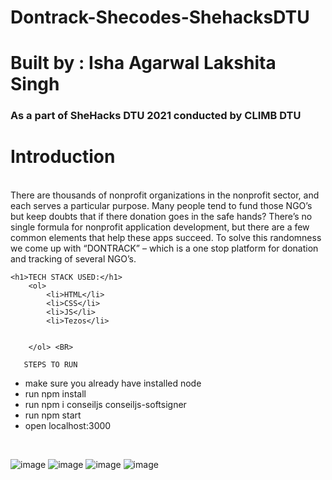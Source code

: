 # Dontrack-Shecodes-ShehacksDTU
# Built by : Isha Agarwal Lakshita Singh 
<h3>As a part of SheHacks DTU 2021 conducted by CLIMB DTU</h3>

<h1>Introduction</h1>  <BR>
There are thousands of nonprofit organizations in the nonprofit sector, and each serves a particular purpose. Many people tend to fund those NGO’s but keep doubts that if there donation goes in the safe hands? 
There’s no single formula for nonprofit application development, but there are a few common elements that help these apps succeed. To solve this randomness we come up with “DONTRACK” – which is a one stop platform for donation and tracking of several NGO’s.
  <BR>
 
    <h1>TECH STACK USED:</h1>
        <ol>
            <li>HTML</li>
            <li>CSS</li>
            <li>JS</li>
            <li>Tezos</li>
            
        
        </ol> <BR>
       
       STEPS TO RUN
<ul>
  <li>make sure you already have installed node </li>
  <li>run npm install </li>
  <li>run npm i conseiljs conseiljs-softsigner </li>
  <li>run npm start </li>
  <li>open localhost:3000</li>
 </ul>
        <BR>

![image](https://user-images.githubusercontent.com/67590424/114295894-d81dd280-9ac5-11eb-8603-97caca9d21e5.png)
![image](https://user-images.githubusercontent.com/67590424/114295898-e23fd100-9ac5-11eb-9a1a-95fdeb542039.png)
![image](https://user-images.githubusercontent.com/67590424/114295910-ef5cc000-9ac5-11eb-97c6-fab8cc5deeec.png)
![image](https://user-images.githubusercontent.com/67590424/114295916-f84d9180-9ac5-11eb-94e7-7f1baf46dc0f.png)
